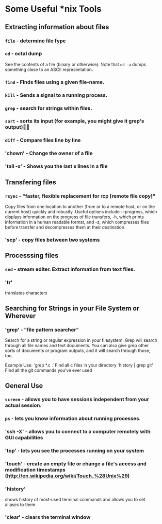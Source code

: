 Some Useful *nix Tools
======================

Extracting information about files
----------------------------------

### `file` - determine file fype

### `od` - octal dump

See the contents of a file (binary or otherwise).  Note that `od -a` dumps
something close to an ASCII representation.


### `find` - Finds files using a given file-name.

### `kill` - Sends a signal to a running process.

### `grep` - search for strings within files.

### `sort` - sorts its input (for example, you might give it grep's output)

### `diff` - Compare files line by line

### 'chown' - Change the owner of a file

### 'tail -x' - Shows you the last x lines in a file

Transfering files
-----------------

### `rsync` - "faster, flexible replacement for rcp [remote file copy]" 

Copy files from one location to another (from or to a remote host, or on the current host) 
quickly and robustly. Useful options include --progress, which displays
information on the progress of file transfers, -h, which  prints information in a
human readable format, and -z, which compresses files before transfer and decompresses
them at their destination.

### 'scp'   - copy files between two systems

Processsing files
-----------------

### `sed` - stream editer. Extract information from text files.
### 'tr' 
translates characters

Searching for Strings in your File System or Wherever
-----------------------------------------

### 'grep' - "file pattern searcher"

Search for a string or regular expression in your filesystem. Grep will search through all file names and text documents. You can also give grep other sorts of documents or program outputs, and it will search through those, too.

Example Use:
'grep *.c .' Find all c files in your directory
'history | grep git' Find all the git commands you've ever used


General Use
-----------

### `screen` - allows you to have sessions independent from your actual session.
### `ps`     - lets you know information about running processes.
### 'ssh -X' - allows you to connect to a computer remotely with GUI capabilities
### 'top'    - lets you see the processes running on your system
### 'touch' - create an empty file or change a file's access and modification timestamps (http://en.wikipedia.org/wiki/Touch_%28Unix%29)
### 'history' 
shows history of most-used terminal commands and allows you to set aliases to them

### 'clear'  - clears the terminal window
